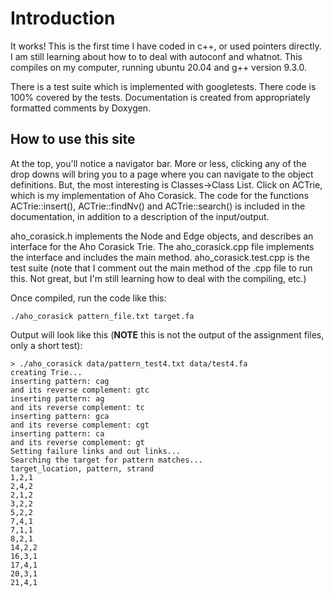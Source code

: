 # Introduction

It works! This is the first time I have coded in c++, or used pointers directly.
I am still learning about how to to deal with autoconf and whatnot. This compiles
on my computer, running ubuntu 20.04 and g++ version 9.3.0.

There is a test suite which is implemented with googletests. There code is
100% covered by the tests. Documentation is created from appropriately formatted
comments by Doxygen.

## How to use this site

At the top, you'll notice a navigator bar. More or less, clicking any of the
drop downs will bring you to a page where you can navigate to the object
definitions. But, the most interesting is Classes->Class List. Click on
ACTrie, which is my implementation of Aho Corasick. The code for the functions
ACTrie::insert(), ACTrie::findNv() and ACTrie::search() is included in the
documentation, in addition to a description of the input/output.

aho_corasick.h implements the Node and Edge objects, and describes an
interface for the Aho Corasick Trie. The aho_corasick.cpp file implements the
interface and includes the main method. aho_corasick.test.cpp is the test
suite (note that I comment out the main method of the .cpp file to run this.
Not great, but I'm still learning how to deal with the compiling, etc.)

Once compiled, run the code like this:

```{bash}
./aho_corasick pattern_file.txt target.fa
```

Output will look like this (__NOTE__ this is not the output of the assignment
files, only a short test):

```{bash}
> ./aho_corasick data/pattern_test4.txt data/test4.fa
creating Trie...
inserting pattern: cag
and its reverse complement: gtc
inserting pattern: ag
and its reverse complement: tc
inserting pattern: gca
and its reverse complement: cgt
inserting pattern: ca
and its reverse complement: gt
Setting failure links and out links...
Searching the target for pattern matches...
target_location, pattern, strand
1,2,1
2,4,2
2,1,2
3,2,2
5,2,2
7,4,1
7,1,1
8,2,1
14,2,2
16,3,1
17,4,1
20,3,1
21,4,1

```
